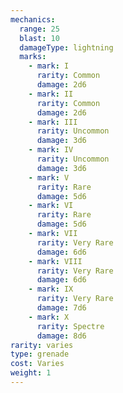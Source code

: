 ```yaml
---
mechanics:
  range: 25
  blast: 10
  damageType: lightning
  marks:
    - mark: I
      rarity: Common
      damage: 2d6
    - mark: II
      rarity: Common
      damage: 2d6
    - mark: III
      rarity: Uncommon
      damage: 3d6
    - mark: IV
      rarity: Uncommon
      damage: 3d6
    - mark: V
      rarity: Rare
      damage: 5d6
    - mark: VI
      rarity: Rare
      damage: 5d6
    - mark: VII
      rarity: Very Rare
      damage: 6d6
    - mark: VIII
      rarity: Very Rare
      damage: 6d6
    - mark: IX
      rarity: Very Rare
      damage: 7d6
    - mark: X
      rarity: Spectre
      damage: 8d6
rarity: varies
type: grenade
cost: Varies
weight: 1
---
```

